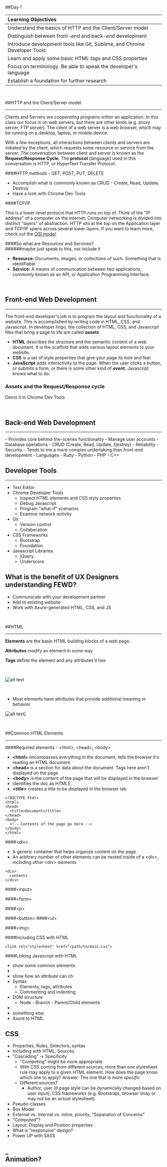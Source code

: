 ##Day 1
<br>

| **Learning Objectives** |
| :---- |
| Understand the basics of HTTP and the Client/Server model |
| Distinguish between front-end and back-end development |
| Introduce development tools like Git, Sublime, and Chrome Developer Tools  |
| Learn and apply some basic HTML tags and CSS properties |
| Focus on terminology.  Be able to speak the developer's language |
| Establish a foundation for further research|

<br>


##HTTP and the Client/Server model
<hr>

Clients and Servers are *cooperating* programs within an application.  In this class our focus is on web servers, but there are other kinds (e.g. proxy server, FTP server).  The client of a web server is a web browser, which may be running on a desktop, laptop, or mobile device.

With a few exceptions, all interactions between clients and servers are initiated by the client, which requests some resource or service from the server.  The conversation between client and server is known as the **Request/Response Cycle**.  The **protocol** (language) used in this conversation is HTTP, or HyperText Transfer Protocol.  

####HTTP methods - GET, POST, PUT, DELETE
- Accomplish what is commonly known as CRUD - Create, Read, Update, Destroy
- Have a look with Chrome Dev Tools
   
####TCP/IP

This is a lower-level protocol that HTTP runs on top of. Think of the "IP address" of a computer on the internet.  Computer networking is divided into distinct "layers" of abstraction.  HTTP sits at the top on the Application layer and TCP/IP spans across several lower layers.  If you want to learn more, check out the [OSI model](https://en.wikipedia.org/wiki/OSI_model).

####So what are Resources and Services?  
######maybe just speak to this, not include it

- **Resource:** Documents, images, or collections of such.  Something that is identifiable
- **Service:** A means of communcation between two applications, commonly known as an API, or Application Programming Interface.

<br>

## Front-end Web Development
<hr>


The front-end developer's job is to program the layout and functionality of a website. This is accomplished by writing code in HTML, CSS, and Javascript.  In developer lingo, the collection of HTML, CSS, and Javascript files that bring a page to life are called **assets**


- **HTML** describes the structure and the semantic content of a web document. It is the scaffold that adds various layout elements to your website.
- **CSS** is a set of style properties that give your page its look and feel
- **JavaScript** adds interactivity to the page.  When the user clicks a button, or submits a form, or there is some other kind of **event**, Javascript knows what to do.

### Assets and the Request/Response cycle


Demo it in Chrome Dev Tools

<br>

## Back-end Web Development
<hr>
- Provides core behind-the-scenes functionality
	- Manage user accounts
	- Database operations - CRUD (Create, Read, Update, Destroy)
	- Reliability 
	- Security 
	- Tends to me a more complex undertaking than front-end development
- Languages
	- Ruby
	- Python
	- PHP
	- C++
	


## Developer Tools
<hr>

- Text Editor 
- Chrome Developer Tools
 	- Inspect HTML elements and CSS styly properties
	- Debug Javascript
	- Program "what-if" scenarios
	- Examine network activity
- Git
	- Version control
	- Collaberation
- CSS Frameworks
	- Bootstrap
	- Foundation	
- Javascript Libraries
	- jQuery
	- Underscore
	


## What is the benefit of UX Designers understanding FEWD?

- Communicate with your development partner 
- Add to existing website 
- Work with Axure-generated HTML, CSS, and JS
	
<br>		
	
	

##HTML
<hr>

**Elements** are the basic HTML building blocks of a web page.  

**Attributes** modify an element in some way 

**Tags** define the element and any attributes it has

<br>

![alt text](https://github.com/rycwilson/FEWD-UXDI-2day/blob/master/img/html_element.png?raw=true)

<br>

- Most elements have attributes that provide additional meaning or behavior

![alt text](https://github.com/rycwilson/FEWD-UXDI-2day/blob/master/img/element_attribute.png?raw=true)]


<br>

##Common  HTML Elements
<hr>

####Required elements - \<html>, \<head>, \<body>
- **\<html>** encompasses everything in the document, tells the browser it's reading an HTML document
- **\<head>** is a section for data about the document.  Tags here aren't displayed on the page
- **\<body>** is the content of the page that will be displayed in the browser
- **<!DOCTYPE html>** identifies the doc as HTML5
- **\<title>** creates a title to be displayed in the browser tab

```
<!DOCTYPE html>
<html>
<head>
  <title>Document</title>
</head>
<body>
  <!-- Contents of the page go here -->
</body>
</html>
```


####\<div>
- A generic container that helps organize content on the page. 
- An arbitrary number of other elements can be nested inside of a \<div>, including other \<div> elements

```
<div>
  contents
</div>
```

####\<input>

####\<form>

####\<p>

####\<button>
####\<ul>

####\<img>

####Including CSS with HTML
```
<link rel="stylesheet" href="/path/to/main.css">
```

####Linking Javascript with HTML



- show some common elements
- 
- show how an attribute can ch
- Syntax
	- Elements, tags, attributes
	- Commenting and indenting
- DOM structure
	- Node - Branch - Parent/Child elements
- 
- something else
- Axure to HTML



CSS
-

- Properties, Rules, Selectors, syntax
- Including with HTML, Sources
- "Cascading" -> Specificity
	- "Competing" might be more appropriate
	- With CSS coming from different sources, more than one stylesheet rule may apply to a given HTML element.  How does the page know which one to apply?  Answer: The one that is more *specific*
	- Different sources?
		- Author, user (if page style can be dynamically changed based on user input), CSS frameworks (e.g. Bootstrap), browser (may or may not be an *actual* stylesheet)
- Pseudo-classes
- Box Model
- External vs. internal vs. inline, priority, "Separation of Concerns"
- "Computed"?
- Layout: Display and Position properties
- What is "responsive" design?
- Power UP with SASS

_
<br>
Animation?
-